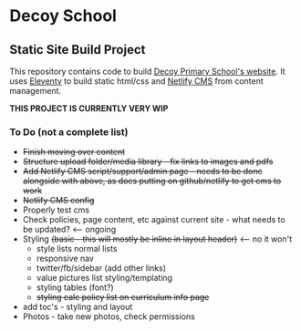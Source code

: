 # Decoy School

## Static Site Build Project

This repository contains code to build [Decoy Primary School's website](decoyschool.co.uk). It uses [Eleventy](11ty.dev) to build static html/css and [Netlify CMS](netlifycms.org) from content management.

**THIS PROJECT IS CURRENTLY VERY WIP**

### To Do (not a complete list)

- ~~Finish moving over content~~
- ~~Structure upload folder/media library - fix links to images and pdfs~~
- ~~Add Netlify CMS script/support/admin page - needs to be done alongside with above, as does putting on github/netlify to get cms to work~~
- ~~Netlify CMS config~~
- Properly test cms
- Check policies, page content, etc against current site - what needs to be updated? <-- ongoing
- Styling ~~(basic - this will mostly be inline in layout header)~~ <-- no it won't
  - style lists normal lists
  - responsive nav
  - twitter/fb/sidebar (add other links)
  - value pictures list styling/templating
  - styling tables (font?)
  - ~~styling calc policy list on curriculum info page~~
- add toc's - styling and layout
- Photos - take new photos, check permissions
